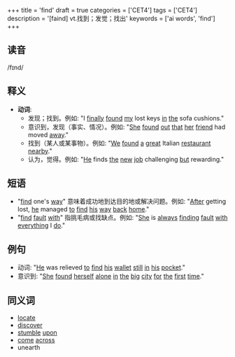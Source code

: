 +++
title = 'find'
draft = true
categories = ['CET4']
tags = ['CET4']
description = '[faind] vt.找到；发觉；找出'
keywords = ['ai words', 'find']
+++

## 读音
/fɪnd/

## 释义
- **动词**:
    - 发现；找到。例如: "I [finally](/zh/post/finally/) [found](/zh/post/found/) [my](/zh/post/my/) lost keys [in](/zh/post/in/) [the](/zh/post/the/) sofa cushions."
    - 意识到，发现（事实、情况）。例如: "[She](/zh/post/she/) [found](/zh/post/found/) [out](/zh/post/out/) [that](/zh/post/that/) [her](/zh/post/her/) [friend](/zh/post/friend/) had moved [away](/zh/post/away/)."
    - 找到（某人或某事物）。例如: "[We](/zh/post/we/) [found](/zh/post/found/) [a](/zh/post/a/) [great](/zh/post/great/) Italian [restaurant](/zh/post/restaurant/) [nearby](/zh/post/nearby/)."
    - 认为，觉得。例如: "[He](/zh/post/he/) finds [the](/zh/post/the/) [new](/zh/post/new/) [job](/zh/post/job/) challenging [but](/zh/post/but/) rewarding."

## 短语
- "[find](/zh/post/find/) one's [way](/zh/post/way/)" 意味着成功地到达目的地或解决问题。例如: "[After](/zh/post/after/) getting lost, [he](/zh/post/he/) managed [to](/zh/post/to/) [find](/zh/post/find/) [his](/zh/post/his/) [way](/zh/post/way/) [back](/zh/post/back/) [home](/zh/post/home/)."
- "[find](/zh/post/find/) [fault](/zh/post/fault/) [with](/zh/post/with/)" 指挑毛病或找缺点。例如: "[She](/zh/post/she/) is [always](/zh/post/always/) [finding](/zh/post/finding/) [fault](/zh/post/fault/) [with](/zh/post/with/) [everything](/zh/post/everything/) I [do](/zh/post/do/)."

## 例句
- 动词: "[He](/zh/post/he/) was relieved [to](/zh/post/to/) [find](/zh/post/find/) [his](/zh/post/his/) [wallet](/zh/post/wallet/) [still](/zh/post/still/) [in](/zh/post/in/) [his](/zh/post/his/) [pocket](/zh/post/pocket/)."
- 意识到: "[She](/zh/post/she/) [found](/zh/post/found/) [herself](/zh/post/herself/) [alone](/zh/post/alone/) [in](/zh/post/in/) [the](/zh/post/the/) [big](/zh/post/big/) [city](/zh/post/city/) [for](/zh/post/for/) [the](/zh/post/the/) [first](/zh/post/first/) [time](/zh/post/time/)."

## 同义词
- [locate](/zh/post/locate/)
- [discover](/zh/post/discover/)
- [stumble](/zh/post/stumble/) [upon](/zh/post/upon/)
- [come](/zh/post/come/) [across](/zh/post/across/)
- unearth
